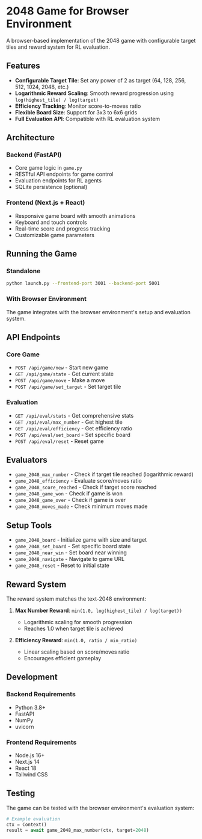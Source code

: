 # 2048 Game for Browser Environment

A browser-based implementation of the 2048 game with configurable target tiles and reward system for RL evaluation.

## Features

- **Configurable Target Tile**: Set any power of 2 as target (64, 128, 256, 512, 1024, 2048, etc.)
- **Logarithmic Reward Scaling**: Smooth reward progression using `log(highest_tile) / log(target)`
- **Efficiency Tracking**: Monitor score-to-moves ratio
- **Flexible Board Size**: Support for 3x3 to 6x6 grids
- **Full Evaluation API**: Compatible with RL evaluation system

## Architecture

### Backend (FastAPI)
- Core game logic in `game.py`
- RESTful API endpoints for game control
- Evaluation endpoints for RL agents
- SQLite persistence (optional)

### Frontend (Next.js + React)
- Responsive game board with smooth animations
- Keyboard and touch controls
- Real-time score and progress tracking
- Customizable game parameters

## Running the Game

### Standalone
```bash
python launch.py --frontend-port 3001 --backend-port 5001
```

### With Browser Environment
The game integrates with the browser environment's setup and evaluation system.

## API Endpoints

### Core Game
- `POST /api/game/new` - Start new game
- `GET /api/game/state` - Get current state
- `POST /api/game/move` - Make a move
- `POST /api/game/set_target` - Set target tile

### Evaluation
- `GET /api/eval/stats` - Get comprehensive stats
- `GET /api/eval/max_number` - Get highest tile
- `GET /api/eval/efficiency` - Get efficiency ratio
- `POST /api/eval/set_board` - Set specific board
- `POST /api/eval/reset` - Reset game

## Evaluators

- `game_2048_max_number` - Check if target tile reached (logarithmic reward)
- `game_2048_efficiency` - Evaluate score/moves ratio
- `game_2048_score_reached` - Check if target score reached
- `game_2048_game_won` - Check if game is won
- `game_2048_game_over` - Check if game is over
- `game_2048_moves_made` - Check minimum moves made

## Setup Tools

- `game_2048_board` - Initialize game with size and target
- `game_2048_set_board` - Set specific board state
- `game_2048_near_win` - Set board near winning
- `game_2048_navigate` - Navigate to game URL
- `game_2048_reset` - Reset to initial state

## Reward System

The reward system matches the text-2048 environment:

1. **Max Number Reward**: `min(1.0, log(highest_tile) / log(target))`
   - Logarithmic scaling for smooth progression
   - Reaches 1.0 when target tile is achieved

2. **Efficiency Reward**: `min(1.0, ratio / min_ratio)`
   - Linear scaling based on score/moves ratio
   - Encourages efficient gameplay

## Development

### Backend Requirements
- Python 3.8+
- FastAPI
- NumPy
- uvicorn

### Frontend Requirements
- Node.js 16+
- Next.js 14
- React 18
- Tailwind CSS

## Testing

The game can be tested with the browser environment's evaluation system:

```python
# Example evaluation
ctx = Context()
result = await game_2048_max_number(ctx, target=2048)
```